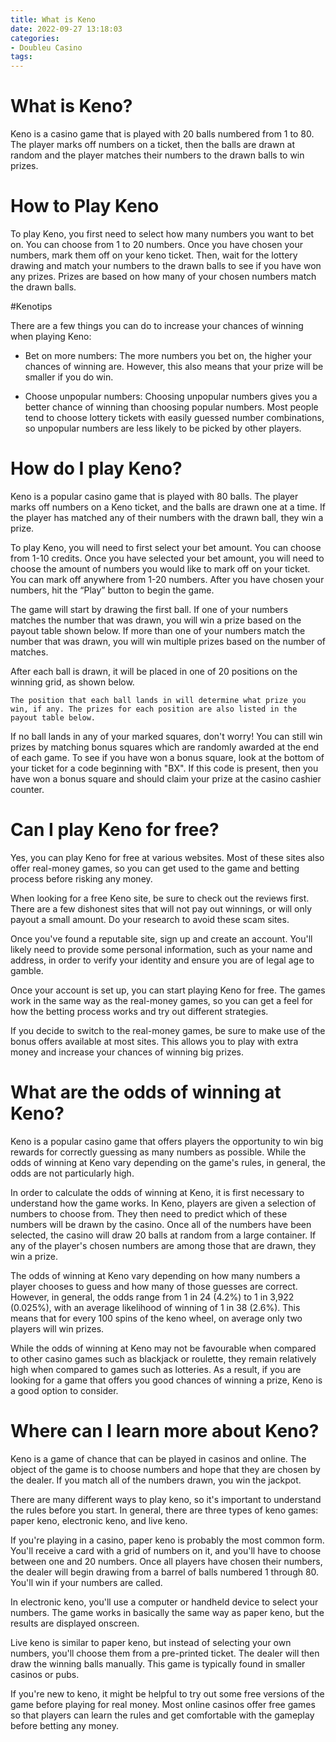 ```yaml
---
title: What is Keno
date: 2022-09-27 13:18:03
categories:
- Doubleu Casino
tags:
---
```



#  What is Keno?

Keno is a casino game that is played with 20 balls numbered from 1 to 80. The player marks off numbers on a ticket, then the balls are drawn at random and the player matches their numbers to the drawn balls to win prizes.

# How to Play Keno

To play Keno, you first need to select how many numbers you want to bet on. You can choose from 1 to 20 numbers. Once you have chosen your numbers, mark them off on your keno ticket. Then, wait for the lottery drawing and match your numbers to the drawn balls to see if you have won any prizes. Prizes are based on how many of your chosen numbers match the drawn balls.

#Kenotips

There are a few things you can do to increase your chances of winning when playing Keno:

- Bet on more numbers: The more numbers you bet on, the higher your chances of winning are. However, this also means that your prize will be smaller if you do win.

- Choose unpopular numbers: Choosing unpopular numbers gives you a better chance of winning than choosing popular numbers. Most people tend to choose lottery tickets with easily guessed number combinations, so unpopular numbers are less likely to be picked by other players.

#  How do I play Keno? 

Keno is a popular casino game that is played with 80 balls. The player marks off numbers on a Keno ticket, and the balls are drawn one at a time. If the player has matched any of their numbers with the drawn ball, they win a prize.

To play Keno, you will need to first select your bet amount. You can choose from 1-10 credits. Once you have selected your bet amount, you will need to choose the amount of numbers you would like to mark off on your ticket. You can mark off anywhere from 1-20 numbers. After you have chosen your numbers, hit the “Play” button to begin the game.

The game will start by drawing the first ball. If one of your numbers matches the number that was drawn, you will win a prize based on the payout table shown below. If more than one of your numbers match the number that was drawn, you will win multiple prizes based on the number of matches.

After each ball is drawn, it will be placed in one of 20 positions on the winning grid, as shown below.

    The position that each ball lands in will determine what prize you win, if any. The prizes for each position are also listed in the payout table below.

If no ball lands in any of your marked squares, don't worry! You can still win prizes by matching bonus squares which are randomly awarded at the end of each game. To see if you have won a bonus square, look at the bottom of your ticket for a code beginning with "BX". If this code is present, then you have won a bonus square and should claim your prize at the casino cashier counter.

#  Can I play Keno for free? 

Yes, you can play Keno for free at various websites. Most of these sites also offer real-money games, so you can get used to the game and betting process before risking any money.

When looking for a free Keno site, be sure to check out the reviews first. There are a few dishonest sites that will not pay out winnings, or will only payout a small amount. Do your research to avoid these scam sites.

Once you've found a reputable site, sign up and create an account. You'll likely need to provide some personal information, such as your name and address, in order to verify your identity and ensure you are of legal age to gamble.

Once your account is set up, you can start playing Keno for free. The games work in the same way as the real-money games, so you can get a feel for how the betting process works and try out different strategies.

If you decide to switch to the real-money games, be sure to make use of the bonus offers available at most sites. This allows you to play with extra money and increase your chances of winning big prizes.

#  What are the odds of winning at Keno? 

Keno is a popular casino game that offers players the opportunity to win big rewards for correctly guessing as many numbers as possible. While the odds of winning at Keno vary depending on the game's rules, in general, the odds are not particularly high.

In order to calculate the odds of winning at Keno, it is first necessary to understand how the game works. In Keno, players are given a selection of numbers to choose from. They then need to predict which of these numbers will be drawn by the casino. Once all of the numbers have been selected, the casino will draw 20 balls at random from a large container. If any of the player's chosen numbers are among those that are drawn, they win a prize.

The odds of winning at Keno vary depending on how many numbers a player chooses to guess and how many of those guesses are correct. However, in general, the odds range from 1 in 24 (4.2%) to 1 in 3,922 (0.025%), with an average likelihood of winning of 1 in 38 (2.6%). This means that for every 100 spins of the keno wheel, on average only two players will win prizes.

While the odds of winning at Keno may not be favourable when compared to other casino games such as blackjack or roulette, they remain relatively high when compared to games such as lotteries. As a result, if you are looking for a game that offers you good chances of winning a prize, Keno is a good option to consider.

#  Where can I learn more about Keno?

Keno is a game of chance that can be played in casinos and online. The object of the game is to choose numbers and hope that they are chosen by the dealer. If you match all of the numbers drawn, you win the jackpot.

There are many different ways to play keno, so it's important to understand the rules before you start. In general, there are three types of keno games: paper keno, electronic keno, and live keno.

If you're playing in a casino, paper keno is probably the most common form. You'll receive a card with a grid of numbers on it, and you'll have to choose between one and 20 numbers. Once all players have chosen their numbers, the dealer will begin drawing from a barrel of balls numbered 1 through 80. You'll win if your numbers are called.

In electronic keno, you'll use a computer or handheld device to select your numbers. The game works in basically the same way as paper keno, but the results are displayed onscreen.

Live keno is similar to paper keno, but instead of selecting your own numbers, you'll choose them from a pre-printed ticket. The dealer will then draw the winning balls manually. This game is typically found in smaller casinos or pubs.

If you're new to keno, it might be helpful to try out some free versions of the game before playing for real money. Most online casinos offer free games so that players can learn the rules and get comfortable with the gameplay before betting any money.